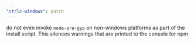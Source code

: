 ```yaml
---
"ctrlc-windows": patch
---
```

do not even invoke `node-pre-gyp` on non-windows platforms as part of
the install script. This silences warnings that are printed to the
console for npm
